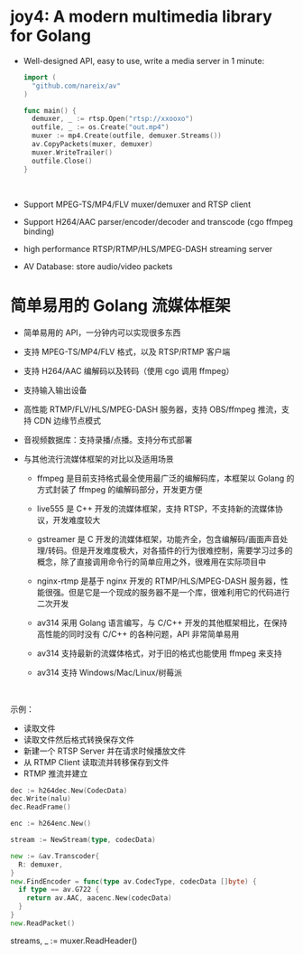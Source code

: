 
joy4: A modern multimedia library for Golang
==

* Well-designed API, easy to use, write a media server in 1 minute:

  ```go
  import (
    "github.com/nareix/av"
  )

  func main() {
    demuxer, _ := rtsp.Open("rtsp://xxooxo")
    outfile, _ := os.Create("out.mp4")
    muxer := mp4.Create(outfile, demuxer.Streams())
    av.CopyPackets(muxer, demuxer)
    muxer.WriteTrailer()
    outfile.Close()
  }
  ```

  ​


* Support MPEG-TS/MP4/FLV muxer/demuxer and RTSP client
* Support H264/AAC parser/encoder/decoder and transcode (cgo ffmpeg binding)


* high performance RTSP/RTMP/HLS/MPEG-DASH streaming server
* AV Database: store audio/video packets 



# 简单易用的 Golang 流媒体框架

* 简单易用的 API，一分钟内可以实现很多东西

* 支持 MPEG-TS/MP4/FLV 格式，以及 RTSP/RTMP 客户端

* 支持 H264/AAC 编解码以及转码（使用 cgo 调用 ffmpeg）

* 支持输入输出设备

* 高性能 RTMP/FLV/HLS/MPEG-DASH 服务器，支持 OBS/ffmpeg 推流，支持 CDN 边缘节点模式

* 音视频数据库：支持录播/点播。支持分布式部署

* 与其他流行流媒体框架的对比以及适用场景
  * ffmpeg 是目前支持格式最全使用最广泛的编解码库，本框架以 Golang 的方式封装了 ffmpeg 的编解码部分，开发更方便

  * live555 是 C++ 开发的流媒体框架，支持 RTSP，不支持新的流媒体协议，开发难度较大

  * gstreamer 是 C 开发的流媒体框架，功能齐全，包含编解码/画面声音处理/转码。但是开发难度极大，对各插件的行为很难控制，需要学习过多的概念，除了直接调用命令行的简单应用之外，很难用在实际项目中

  * nginx-rtmp 是基于 nginx 开发的 RTMP/HLS/MPEG-DASH 服务器，性能很强。但是它是一个现成的服务器不是一个库，很难利用它的代码进行二次开发

  * av314 采用 Golang 语言编写，与 C/C++ 开发的其他框架相比，在保持高性能的同时没有 C/C++ 的各种问题，API 非常简单易用

  * av314 支持最新的流媒体格式，对于旧的格式也能使用 ffmpeg 来支持

  * av314 支持 Windows/Mac/Linux/树莓派

    ​

示例：

- 读取文件
- 读取文件然后格式转换保存文件
- 新建一个 RTSP Server 并在请求时候播放文件
- 从 RTMP Client 读取流并转移保存到文件
- RTMP 推流并建立



```go
dec := h264dec.New(CodecData)
dec.Write(nalu)
dec.ReadFrame()

enc := h264enc.New()

stream := NewStream(type, codecData)

new := &av.Transcoder{
  R: demuxer,
}
new.FindEncoder = func(type av.CodecType, codecData []byte) {
  if type == av.G722 {
  	return av.AAC, aacenc.New(codecData)
  }
}
new.ReadPacket()
```



streams, _ := muxer.ReadHeader()